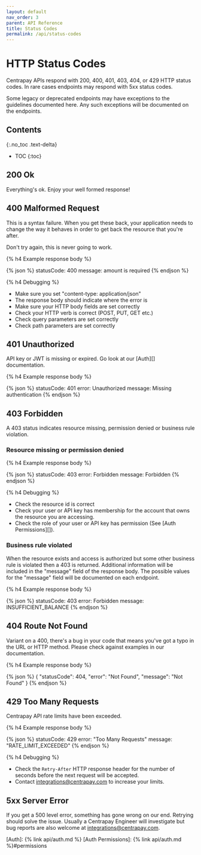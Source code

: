 ```yaml
---
layout: default
nav_order: 3
parent: API Reference
title: Status Codes
permalink: /api/status-codes
---
```


# HTTP Status Codes

Centrapay APIs respond with 200, 400, 401, 403, 404, or 429 HTTP status codes.
In rare cases endpoints may respond with 5xx status codes.

Some legacy or deprecated endpoints may have exceptions to the guidelines
documented here. Any such exceptions will be documented on the endpoints.

## Contents
{:.no_toc .text-delta}

* TOC
{:toc}


## 200 Ok

Everything's ok. Enjoy your well formed response!

## 400 Malformed Request

This is a syntax failure. When you get these back, your application needs to change the way it
behaves in order to get back the resource that you're after.

Don't try again, this is never going to work.

{% h4 Example response body %}

{% json %}
  statusCode: 400
  message: amount is required
{% endjson %}

{% h4 Debugging %}

* Make sure you set "content-type: application/json"
* The response body should indicate where the error is
* Make sure your HTTP body fields are set correctly
* Check your HTTP verb is correct (POST, PUT, GET etc.)
* Check query parameters are set correctly
* Check path parameters are set correctly

## 401 Unauthorized

API key or JWT is missing or expired. Go look at our [Auth][] documentation.

{% h4 Example response body %}

{% json %}
  statusCode: 401
  error: Unauthorized
  message: Missing authentication
{% endjson %}


## 403 Forbidden

A 403 status indicates resource missing, permission denied or
business rule violation.

### Resource missing or permission denied

{% h4 Example response body %}

{% json %}
  statusCode: 403
  error: Forbidden
  message: Forbidden
{% endjson %}

{% h4 Debugging %}

* Check the resource id is correct
* Check your user or API key has membership for the account that owns the resource you are accessing.
* Check the role of your user or API key has permission (See [Auth Permissions][]).

### Business rule violated

When the resource exists and access is authorized but some other business rule
is violated then a 403 is returned. Additional information will be included in
the "message" field of the response body. The possible values for the "message"
field will be documented on each endpoint.

{% h4 Example response body %}

{% json %}
  statusCode: 403
  error: Forbidden
  message: INSUFFICIENT_BALANCE
{% endjson %}


## 404 Route Not Found

Variant on a 400, there's a bug in your code that means you've got a typo in
the URL or HTTP method. Please check against examples in our documentation.

{% h4 Example response body %}

{% json %}
{
  "statusCode": 404,
  "error": "Not Found",
  "message": "Not Found"
}
{% endjson %}

## 429 Too Many Requests

Centrapay API rate limits have been exceeded.

{% h4 Example response body %}

{% json %}
  statusCode: 429
  error: "Too Many Requests"
  message: "RATE_LIMIT_EXCEEDED"
{% endjson %}

{% h4 Debugging %}

 * Check the `Retry-After` HTTP response header for the number of seconds
   before the next request will be accepted.
 * Contact [integrations@centrapay.com]() to increase your limits.


## 5xx Server Error

If you get a 500 level error, something has gone wrong on our end. Retrying
should solve the issue. Usually a Centrapay Engineer will investigate but
bug reports are also welcome at [integrations@centrapay.com]().


[Auth]: {% link api/auth.md %}
[Auth Permissions]: {% link api/auth.md %}#permissions
